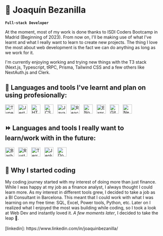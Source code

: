 # 🥸 Joaquín Bezanilla 

**`Full-stack Developer`**

At the moment, most of my work is done thanks to ISDI Coders Bootcamp in Madrid (Beginning of 2023). From now on, I'll be making use of what I've learnt and what I really want to learn to create new projects. The thing I love the most about web development is the fact we can do anything as long as we work for it.

I'm currently enjoying working and trying new things with the T3 stack (Next.js, Typescript, tRPC, Prisma, Tailwind CSS and a few others like NextAuth.js and Clerk.

## 🧰 Languages and tools I've learnt and plan on using profesionally: 

<img align="left" alt="TypeScript" width="30px" style="padding-right:10px;" src="https://cdn.jsdelivr.net/gh/devicons/devicon/icons/typescript/typescript-plain.svg" />
<img align="left" alt="Jest" width="30px" style="padding-right:10px;" src="https://cdn.jsdelivr.net/gh/devicons/devicon/icons/jest/jest-plain.svg"  ) />
<img align="left" alt="HTML" width="30px" style="padding-right:10px;" src="https://cdn.jsdelivr.net/gh/devicons/devicon/icons/html5/html5-plain.svg" />
<img align="left" alt="CSS" width="30px" style="padding-right:10px;" src="https://cdn.jsdelivr.net/gh/devicons/devicon/icons/css3/css3-plain.svg" />
<img align="left" alt="JavaScript" width="30px" style="padding-right:10px;" src="https://cdn.jsdelivr.net/gh/devicons/devicon/icons/javascript/javascript-plain.svg" />
<img align="left" alt="React" width="30px" style="padding-right:10px;" src="https://cdn.jsdelivr.net/gh/devicons/devicon/icons/react/react-original.svg" />
<img align="left" alt="NodeJS" width="30px" style="padding-right:10px;" src="https://cdn.jsdelivr.net/gh/devicons/devicon/icons/nodejs/nodejs-original.svg" />
<img align="left" alt="Express" width="30px" style="padding-right:10px;" src="https://cdn.jsdelivr.net/gh/devicons/devicon/icons/express/express-original.svg" />
<img align="left" alt="Git" width="30px" style="padding-right:10px;" src="https://cdn.jsdelivr.net/gh/devicons/devicon/icons/git/git-original.svg" />
<img align="left" alt="NextJs" width="30px" style="padding-right:10px;" src="https://cdn.jsdelivr.net/gh/devicons/devicon/icons/nextjs/nextjs-original.svg" />

<br />
<br />

## ⏩ Languages and tools I really want to learn/work with in the future: 
<img align="left" alt="Bash" width="30px" style="padding-right:10px;" src="https://cdn.jsdelivr.net/gh/devicons/devicon/icons/bash/bash-original.svg" />
<img align="left" alt="Rust" width="30px" style="padding-right:10px;" src="https://cdn.jsdelivr.net/gh/devicons/devicon/icons/rust/rust-plain.svg" />
<img align="left" alt="Terraform" width="30px" style="padding-right:10px;" src="https://cdn.jsdelivr.net/gh/devicons/devicon/icons/terraform/terraform-original.svg" />
<img align="left" alt="Jenkins" width="30px" style="padding-right:10px;" src="https://cdn.jsdelivr.net/gh/devicons/devicon/icons/jenkins/jenkins-original.svg" />
<img align="left" alt="Docker" width="30px" style="padding-right:10px;" src="https://cdn.jsdelivr.net/gh/devicons/devicon/icons/docker/docker-original.svg" />
<br />
<br />

<h2> 🤔 Why I started coding  </h2>
My coding journey started with my interest of doing more than just finance. While I was happy at my job as a finance analyst, I always thought I could learn more. As my interest in different tools grew, I decided to take a job as a BI Consultant in Barcelona. This meant that I could work with what I was learning on my free time: SQL, Excel, Power tools, Python, etc. Later on I realized what I enjoyed the most was building while coding, so I took a look at Web Dev and instantly loved it. <em>A few moments later</em>, I decided to take the leap 🫣.
<br />
<br />
[linkedin]: https://www.linkedin.com/in/joaquinbezanilla/

